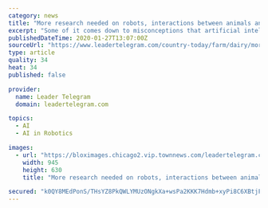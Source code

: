 ```yaml
---
category: news
title: "More research needed on robots, interactions between animals and people on farms"
excerpt: "Some of it comes down to misconceptions that artificial intelligence and robots are the same, but they are not. However, if you Google Images search “robot,” images of artificial intelligence and human-like robots appear, further comparing artificial intelligence to robots and robots to humans. “Artificial intelligence has its limitations ..."
publishedDateTime: 2020-01-27T13:07:00Z
sourceUrl: "https://www.leadertelegram.com/country-today/farm/dairy/more-research-needed-on-robots-interactions-between-animals-and-people/article_a4e62637-f455-54c1-bb4f-c53680f119a2.html"
type: article
quality: 34
heat: 34
published: false

provider:
  name: Leader Telegram
  domain: leadertelegram.com

topics:
  - AI
  - AI in Robotics

images:
  - url: "https://bloximages.chicago2.vip.townnews.com/leadertelegram.com/content/tncms/assets/v3/editorial/6/20/620b9275-2be9-592f-9c1b-ebcd243bc602/5e28c31882280.image.jpg?resize=945%2C630"
    width: 945
    height: 630
    title: "More research needed on robots, interactions between animals and people on farms"

secured: "k0QY8MEdPonS/THsYZ8PkQWLYMUzONgkXa+wsPa2KKK7Hdmb+xyPi8C6XBtjFm1px1QHzJqCd5diyWJ3jqWVUuuBT0gxPXL3tLUojk9AgJITf5AltTKQNzvCu7mTOdXAycvLrGOabvCb8Yzkdz/20lDGQdmALZX1Ff3KOLWL3gMlgyGprdZFG988aWgX5nk3fwcKkvAAIvoVfBvccF3+HZZM7FnM0MW7QbEFYAKSRkNewLsyf4rDKYZWYvDoj1EST/MjRBXf++qQv7hhHN91MSxJl33lwcqODVKvRjZ6NqODV+KWX4FABpULgVXoG3YTjv5zuVZdneih3zEI3f8lvujimc5AnabJacP23zKCUG3bec09nVYhPLPW/UOBMFs1mFncDOuM2lsINge+afLpOLvTbftUoV0W5P9vSu0oxg/C4iAKmRiNapWPsft/u0/ryAmEXEEXk3KkLXRHsLO8UQrzr1bCs48D3yQARlqb4mU=;Rd9CI1bejaY2z+IP4lPqDQ=="
---
```


